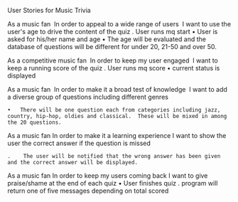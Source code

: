 User Stories for Music Trivia

As a music fan 
In order to appeal to a wide range of users 
I want to use the user's age to drive the content of the quiz
    .   User runs mq start
    •   User is asked for his/her name and age
    •   The age will be evaluated and the database of questions will be different for under 20, 21-50 and over 50.

As a competitive music fan 
In order to keep my user engaged 
I want to keep a running score of the quiz
    .   User runs mq score
    •   current status is displayed

As a music fan 
In order to make it a broad test of knowledge 
I want to add a diverse group of questions including different genres

    •   There will be one question each from categories including jazz, country, hip-hop, oldies and classical.  These will be mixed in among the 20 questions.

As a music fan
In order to make it a learning experience
I want to show the user the correct answer if the question is missed

    .    The user will be notified that the wrong answer has been given and the correct answer will be displayed.

As a music fan
In order to keep my users coming back
I want to give praise/shame at the end of each quiz
    •   User finishes quiz
    .   program will return one of five messages depending on total scored
